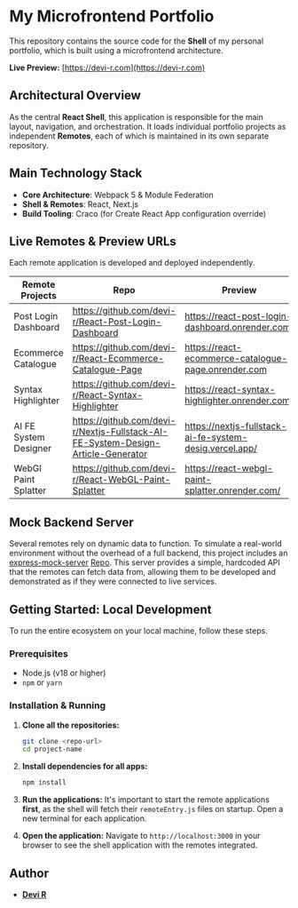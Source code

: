 # My Microfrontend Portfolio

This repository contains the source code for the **Shell** of my personal portfolio, which is built using a microfrontend architecture.

**Live Preview:** [https://devi-r.com](https://devi-r.com)

## Architectural Overview

As the central **React Shell**, this application is responsible for the main layout, navigation, and orchestration. It loads individual portfolio projects as independent **Remotes**, each of which is maintained in its own separate repository.

## Main Technology Stack

- **Core Architecture**: Webpack 5 & Module Federation
- **Shell & Remotes**: React, Next.js
- **Build Tooling**: Craco (for Create React App configuration override)

## Live Remotes & Preview URLs

Each remote application is developed and deployed independently.

| Remote Projects       | Repo                                                                             | Preview                                                 |
| --------------------- | -------------------------------------------------------------------------------- | ------------------------------------------------------- |
| Post Login Dashboard  | https://github.com/devi-r/React-Post-Login-Dashboard                             | https://react-post-login-dashboard.onrender.com/        |
| Ecommerce Catalogue   | https://github.com/devi-r/React-Ecommerce-Catalogue-Page                         | https://react-ecommerce-catalogue-page.onrender.com     |
| Syntax Highlighter    | https://github.com/devi-r/React-Syntax-Highlighter                               | https://react-syntax-highlighter.onrender.com/          |
| AI FE System Designer | https://github.com/devi-r/Nextjs-Fullstack-AI-FE-System-Design-Article-Generator | https://nextjs-fullstack-ai-fe-system-desig.vercel.app/ |
| WebGl Paint Splatter  | https://github.com/devi-r/React-WebGL-Paint-Splatter                             | https://react-webgl-paint-splatter.onrender.com/        |

## Mock Backend Server

Several remotes rely on dynamic data to function. To simulate a real-world environment without the overhead of a full backend, this project includes an [express-mock-server](https://express-mock-server-rose.vercel.app) [Repo](https://github.com/devi-r/Express-Mock-Server). This server provides a simple, hardcoded API that the remotes can fetch data from, allowing them to be developed and demonstrated as if they were connected to live services.

## Getting Started: Local Development

To run the entire ecosystem on your local machine, follow these steps.

### Prerequisites

- Node.js (v18 or higher)
- `npm` or `yarn`

### Installation & Running

1.  **Clone all the repositories:**

    ```bash
    git clone <repo-url>
    cd project-name
    ```

2.  **Install dependencies for all apps:**

    ```bash
    npm install
    ```

3.  **Run the applications:**
    It's important to start the remote applications **first**, as the shell will fetch their `remoteEntry.js` files on startup. Open a new terminal for each application.

4.  **Open the application:**
    Navigate to `http://localhost:3000` in your browser to see the shell application with the remotes integrated.

## Author

- **[Devi R](https://www.linkedin.com/in/devi-r-06bb94a7)**
